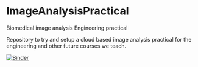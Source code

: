 # ImageAnalysisPractical
Biomedical image analysis Engineering practical

Repository to try and setup a cloud based image analysis practical for the engineering and other future courses we teach.


[![Binder](https://mybinder.org/badge_logo.svg)](https://mybinder.org/v2/gh/dop-oxford/ImageAnalysisPractical/master?filepath=index.ipynb)

